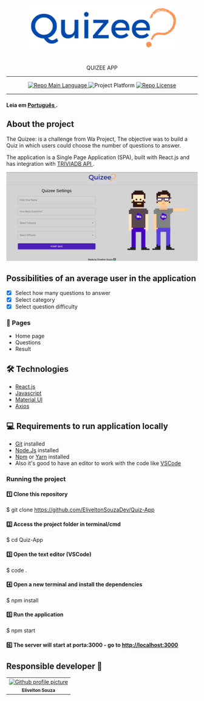 <div align="center">
     <img src="/.github/logo.png" width="400"/>
     <h1></h1>
     <p>QUIZEE APP</p>
     <hr />
     <p>
         <a href="https://developer.mozilla.org/en-US/docs/Web/JavaScript">
             <img src="https://img.shields.io/badge/language-Javascript-yellow" alt="Repo Main Language" />
         </a>
                            <img src="https://img.shields.io/badge/platform-web-blueviolet" alt="Project Platform" />
         </a>
         <a href="https://github.com/git/git-scm.com/blob/main/MIT-LICENSE.txt">
             <img src="https://img.shields.io/badge/licence-MIT-red" alt="Repo License" />
         </a>
     </p>
        <hr />

</div>

<h4>Leia em <a href="https://github.com/EliveltonSouzaDev/Quiz-App/blob/main/README_port.md">Português </a>.</h4>

## About the project

<p>
     The Quizee: is a challenge from Wa Project, The objective was to build a Quiz in which users could choose the number of questions to answer.
</p>

<p>The application is a Single Page Application (SPA), built with React.js and has integration with <a href="https://opentdb.com/api_config.php">TRIVIADB API </a>.
  
        
<div align="center">
     <img src="/.github/pagHome.png/" width="700" />
</div>

## Possibilities of an average user in the application

- [x] Select how many questions to answer
- [x] Select category
- [x] Select question difficulty

### 🔆 Pages

- Home page
- Questions
- Result

## 🛠 Technologies

- [React.js](https://reactjs.org/)
- [Javascript](https://developer.mozilla.org/en-US/docs/Web/JavaScript)
- [Material UI](https://material-ui.com/en/)
- [Axios](https://www.npmjs.com/package/axios)

## 💻 Requirements to run application locally

- [Git](https://git-scm.com/) installed
- [Node.Js](https://node.js.org/) installed
- [Npm](https://www.npmjs.com/) or [Yarn](https://yarnpkg.com/) installed
- Also it's good to have an editor to work with the code like [VSCode](https://code.visualstudio.com/)

### Running the project

#### 1️⃣ Clone this repository

$ git clone <https://github.com/EliveltonSouzaDev/Quiz-App>

#### 2️⃣ Access the project folder in terminal/cmd

$ cd Quiz-App

#### 3️⃣ Open the text editor (VSCode)

$ code .

#### 4️⃣ Open a new terminal and install the dependencies

$ npm install

#### 5️⃣ Run the application

$ npm start

#### 6️⃣ The server will start at porta:3000 - go to <http://localhost:3000>

## Responsible developer 👨

<table>
   <tr>
        <td align="center">
       <a href="https://github.com/EliveltonSouzaDev">
         <img src="https://avatars.githubusercontent.com/u/67668057" width="100px;" alt="Github profile picture"/><br>
         <sub>
           <b>Elivelton Souza</b>
         </sub>
       </a>
     </all>
   </tr>
</table>

</br>
